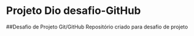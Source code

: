 # Projeto Dio desafio-GitHub
##Desafio de Projeto Git/GitHub 
Repositório criado para desafio de projeto
